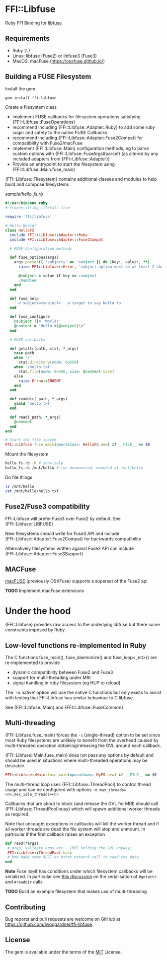 # FFI::Libfuse

Ruby FFI Binding for [libfuse](https://github.com/libfuse/libfuse)

## Requirements

  * Ruby 2.7
  * Linux: libfuse (Fuse2) or libfuse3 (Fuse3)
  * MacOS: macFuse (https://osxfuse.github.io/)

## Building a FUSE Filesystem

Install the gem

```bash
gem install ffi-libfuse
```

Create a filesystem class

* implement FUSE callbacks for filesystem operations satisfying {FFI::Libfuse::FuseOperations}
* recommend including {FFI::Libfuse::Adapter::Ruby} to add some ruby sugar and safety to the native FUSE Callbacks
* recommend including {FFI::Libfuse::Adapter::Fuse2Compat} for compatibility with Fuse2/macFuse
* implement {FFI::Libfuse::Main} configuration methods, eg to parse custom options with {FFI::Libfuse::FuseArgs#parse!}
  (as altered by any included adapters from {FFI::Libfuse::Adapter})
* Provide an entrypoint to start the filesystem using {FFI::Libfuse::Main.fuse_main}

{FFI::Libfuse::Filesystem} contains additional classes and modules to help build and compose filesystems 

<!-- SAMPLE BEGIN: sample/hello_fs.rb -->
*sample/hello_fs.rb*

```ruby
#!/usr/bin/env ruby
# frozen_string_literal: true

require 'ffi/libfuse'

# Hello World!
class HelloFS
  include FFI::Libfuse::Adapter::Ruby
  include FFI::Libfuse::Adapter::Fuse2Compat

  # FUSE Configuration methods

  def fuse_options(args)
    args.parse!({ 'subject=' => :subject }) do |key:, value:, **|
      raise FFI::Libfuse::Error, 'subject option must be at least 2 characters' unless value.size >= 2

      @subject = value if key == :subject
      :handled
    end
  end

  def fuse_help
    '-o subject=<subject>   a target to say hello to'
  end

  def fuse_configure
    @subject ||= 'World!'
    @content = "Hello #{@subject}\n"
  end

  # FUSE callbacks

  def getattr(path, stat, *_args)
    case path
    when '/'
      stat.directory(mode: 0o550)
    when '/hello.txt'
      stat.file(mode: 0o440, size: @content.size)
    else
      raise Errno::ENOENT
    end
  end

  def readdir(_path, *_args)
    yield 'hello.txt'
  end

  def read(_path, *_args)
    @content
  end
end

# Start the file system
FFI::Libfuse.fuse_main(operations: HelloFS.new) if __FILE__ == $0

```
<!-- SAMPLE END: sample/hello_fs.rb -->

Mount the filesystem

```bash
hello_fs.rb -h # show help
hello_fs.rb /mnt/hello # run deamonized, mounted at /mnt/hello
```

Do file things

```bash
ls /mnt/hello
cat /mnt/hello/hello.txt
```

## Fuse2/Fuse3 compatibility

FFI::Libfuse will prefer Fuse3 over Fuse2 by default. See {FFI::Libfuse::LIBFUSE}

New filesystems should write for Fuse3 API and include {FFI::Libfuse::Adapter::Fuse2Compat} for backwards compatibility

Alternatively filesystems written against Fuse2 API can include {FFI::Libfuse::Adapter::Fuse3Support}

## MACFuse

[macFUSE](https://osxfuse.github.io/) (previously OSXFuse) supports a superset of the Fuse2 api

**TODO** Implement macFuse extensions


# Under the hood

{FFI::Libfuse} provides raw access to the underlying libfuse but there some constraints imposed by Ruby.

## Low-level functions re-implemented in Ruby

The C functions fuse_main(), fuse_daemonize() and fuse_loop<_mt>() are re-implemented to provide

* dynamic compatibility between Fuse2 and Fuse3
* support for multi-threading under MRI
* signal handling in ruby filesystem (eg HUP to reload)

The `-o native' option will use the native C functions but only exists to assist with testing that FFI::Libfuse has
similar behaviour to C libfuse.

See {FFI::Libfuse::Main} and {FFI::Libfuse::FuseCommon}

## Multi-threading

{FFI::Libfuse.fuse_main} forces the `-s` (single-thread) option to be set since most Ruby filesystems are
unlikely to benefit from the overhead caused by multi-threaded operation obtaining/releasing the GVL around each
callback.

{FFI::Libfuse::Main.fuse_main} does not pass any options by default and should be used in situations where
multi-threaded operations may be desirable.

```ruby
FFI::Libfuse::Main.fuse_main(operations: MyFS.new) if __FILE__ == $0
```

The multi-thread loop uses {FFI::Libfuse::ThreadPool} to control thread usage and can be configured with options
`-o max_threads=<n>,max_idle_threads=<n>`

Callbacks that are about to block (and release the GVL for MRI) should call {FFI::Libfuse::ThreadPool.busy} which will
spawn additional worker threads as required.

Note that uncaught exceptions in callbacks will kill the worker thread and if all worker threads are dead the
file system will stop and unmount. In particular if the first callback raises an exception

```ruby
def read(*args)
 # prep, validate args etc.. (MRI holding the GVL anyway)
 FFI::Libfuse::ThreadPool.busy
 # Now make some REST or other network call to read the data
end
```

**Note** Fuse itself has conditions under which filesystem callbacks will be serialized. In particular see
[this discussion](http://fuse.996288.n3.nabble.com/GetAttr-calls-being-serialised-td11741.html)
on the serialisation of `#getattr` and `#readdir` calls.

**TODO**  Build an example filesystem that makes use of multi-threading


## Contributing

Bug reports and pull requests are welcome on GitHub at https://github.com/lwoggardner/ffi-libfuse. 


## License

The gem is available under the terms of the [MIT](https://opensource.org/licenses/MIT) License.

